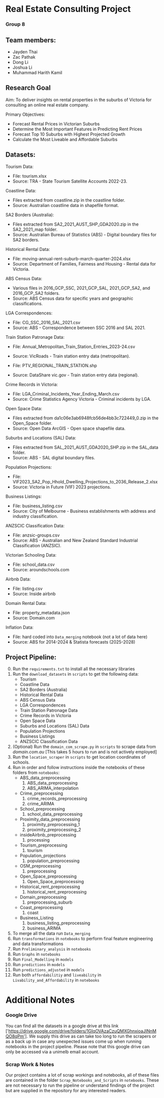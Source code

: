 # Real Estate Consulting Project

### Group 8

## Team members:

- Jayden Thai
- Zac Pathak
- Dong Li
- Joshua Li
- Muhammad Harith Kamil

## Research Goal

Aim: To deliver insights on rental properties in the suburbs of Victoria for consulting an online real estate company.

Primary Objectives:

- Forecast Rental Prices in Victorian Suburbs
- Determine the Most Important Features in Predicting Rent Prices
- Forecast Top 10 Suburbs with Highest Projected Growth
- Calculate the Most Liveable and Affordable Suburbs

## Datasets:

Tourism Data:

- File: tourism.xlsx
- Source: TRA - State Tourism Satellite Accounts 2022-23.

Coastline Data:

- Files extracted from coastline.zip in the coastline folder.
- Source: Australian coastline data in shapefile format.

SA2 Borders (Australia):

- Files extracted from SA2_2021_AUST_SHP_GDA2020.zip in the SA2_2021_map folder.
- Source: Australian Bureau of Statistics (ABS) - Digital boundary files for SA2 borders.

Historical Rental Data:

- File: moving-annual-rent-suburb-march-quarter-2024.xlsx
- Source: Department of Families, Fairness and Housing - Rental data for Victoria.

ABS Census Data:

- Various files in 2016_GCP_SSC, 2021_GCP_SAL, 2021_GCP_SA2, and 2016_GCP_SA2 folders.
- Source: ABS Census data for specific years and geographic classifications.

LGA Correspondences:

- File: CG_SSC_2016_SAL_2021.csv
- Source: ABS - Correspondence between SSC 2016 and SAL 2021.

Train Station Patronage Data:

- File: Annual_Metropolitan_Train_Station_Entries_2023-24.csv
- Source: VicRoads - Train station entry data (metropolitan).

- File: PTV_REGIONAL_TRAIN_STATION.shp
- Source: DataShare vic.gov - Train station entry data (regional).

Crime Records in Victoria:

- File: LGA_Criminal_Incidents_Year_Ending_March.csv
- Source: Crime Statistics Agency Victoria - Criminal incidents by LGA.

Open Space Data:

- Files extracted from da1c06e3ab6948fcb56de4bb3c722449_0.zip in the Open_Space folder.
- Source: Open Data ArcGIS - Open space shapefile data.

Suburbs and Locations (SAL) Data:

- Files extracted from SAL_2021_AUST_GDA2020_SHP.zip in the SAL_data folder.
- Source: ABS - SAL digital boundary files.

Population Projections:

- File: VIF2023_SA2_Pop_Hhold_Dwelling_Projections_to_2036_Release_2.xlsx
- Source: Victoria in Future (VIF) 2023 projections.

Business Listings:

- File: business_listing.csv
- Source: City of Melbourne - Business establishments with address and industry classification.

ANZSCIC Classification Data:

- File: anzsic-groups.csv
- Source: ABS - Australian and New Zealand Standard Industrial Classification (ANZSIC).

Victorian Schooling Data:

- File: school_data.csv
- Source: aroundschools.com

Airbnb Data:

- File: listing.csv
- Source: Inside airbnb

Domain Rental Data:

- File: property_metadata.json
- Source: Domain.com

Inflation Data:

- File: hard coded into `Data_merging` notebook (not a lot of data here)
- Source: ABS for 2014-2024 & Statista forecasts (2025-2028)

## Project Pipeline:

0. Run the `requirements.txt` to install all the necessary libraries
1. Run the `download_datasets` in `scripts` to get the following data:
   - Tourism
   - Coastline Data
   - SA2 Borders (Australia)
   - Historical Rental Data
   - ABS Census Data
   - LGA Correspondences
   - Train Station Patronage Data
   - Crime Records in Victoria
   - Open Space Data
   - Suburbs and Locations (SAL) Data
   - Population Projections
   - Business Listings
   - ANZSCIC Classification Data
2. (Optional) Run the `domain_com_scrape.py` in `scripts` to scrape data from _domain.com.au_ \[This takes 5 hours to run and is not actively employed\]
3. Run the `location_scraper` in `scripts` to get location coordinates of schools.
4. Run in order and follow instructions inside the notebooks of these folders from `notebooks`:
   - ABS_data_preprocessing
     1. ABS_data_preprocessing
     2. ABS_ARIMA_interpolation
   - Crime_preprocessing
     1. crime_records_preprocessing
     2. crime_ARIMA
   - School_preprocessing
     1. school_data_preprocessing
   - Proximity_data_preprocessing
     1. proximity_preprocessing_1
     2. proximity_preprocessing_2
   - insideAirbnb_preprocessing
     1. processing
   - Tourism_preprocessing
     1. tourism
   - Population_projections
     1. population_preprocessing
   - OSM_preprocessing
     1. preprocessing
   - Open_Space_preprocessing
     1. Open_Space_preprocessing
   - Historical_rent_preprocessing
     1. historical_rent_preprocessing
   - Domain_preprocessing
     1. preprocessing_suburb
   - Coast_preprocessing
     1. coast
   - Business_Listing
     1. business_listing_preprocessing
     2. business_ARIMA
5. To merge all the data run `Data_merging`
6. Run `transformations` in `notebooks` to perform final feature engineering and data transformations
7. Run `Preliminary_analysis` in `notebooks`
8. Run `Graphs` in `notebooks`
9. Run `Final_Modelling` in `models`
10. Run `predictions` in `models`
11. Run `predictions_adjusted` in `models`
12. Run both `affordabilitiy` and `liveability` in `Livability_and_Affordability` in `notebooks`

# Additional Notes

### Google Drive

You can find all the datasets in a google drive at this link ['https://drive.google.com/drive/folders/1GIqOVAzaCzuQMXGhnxioaJINnMQO8qPm']. We supply this drive as can take too long to run the scrapers or as a back up in case any unexpected issues come up when running notebooks in the project pipeline. Please note that this google drive can only be accessed via a unimelb email account.

### Scrap Work & Notes

Our project contains a lot of scrap workings and notebooks, all of these files are contained in the folder `Scrap_Notebooks_and_Scripts` in `notebooks`. These are not necessary to run the pipeline or understand findings of the project but are supplied in the repository for any interested readers.
